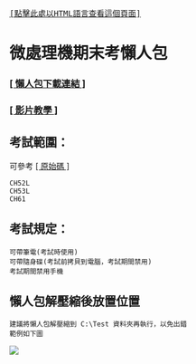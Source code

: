 <a href="https://github.com/iambjlu/109-2-wei-chu-li-ji-final-exam-package-for-lazy-human/blob/636958a64fec0592e75c347975904d50434e8166/README.md"><pre>[點擊此處以HTML語言查看這個頁面]</pre></a>

# 微處理機期末考懶人包</h1>

### [[ 懶人包下載連結 ]](https://github.com/iambjlu/109-2-wei-chu-li-ji-final-exam-package-for-lazy-human/raw/main/懶人包/微處理機期末考懶人包.zip)
### [[ 影片教學 ]](https://www.youtube.com/playlist?list=PLy3zXB5cF7FNddqZnTlcHq3roLsJUeqo8)



## 考試範圍：</h2>
可參考 [[ 原始碼 ]](https://github.com/iambjlu/109-2-wei-chu-li-ji-final-exam-package-for-lazy-human/tree/main/原始碼")

```
CH52L
CH53L
CH61
```

## 考試規定：

```
可帶筆電(考試時使用)
可帶隨身碟(考試前拷貝到電腦，考試期間禁用)
考試期間禁用手機
```

## 懶人包解壓縮後放置位置
```
建議將懶人包解壓縮到 C:\Test 資料夾再執行，以免出錯
範例如下圖
```
![](https://github.com/iambjlu/109-2-wei-chu-li-ji-final-exam-package-for-lazy-human/raw/main/懶人包/懶人包解壓縮後放置位置範例.jpg)

